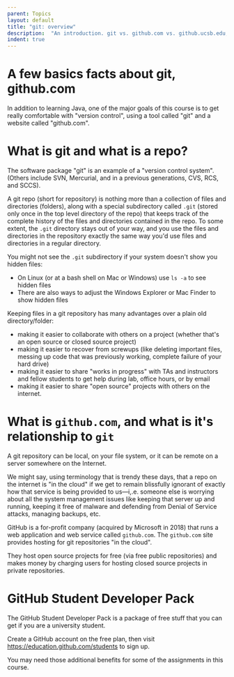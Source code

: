 ```yaml
---
parent: Topics
layout: default
title: "git: overview"
description:  "An introduction. git vs. github.com vs. github.ucsb.edu, repos, etc."
indent: true
---
```


# A few basics facts about git, github.com

In addition to learning Java, one of the major goals of this course is to get really comfortable 
with "version control", using a tool called "git" and a website called "github.com". 



# What is git and what is a repo?

The software package "git" is an example of a "version control system". (Others include SVN, Mercurial, and in a previous generations, CVS, RCS, and SCCS).

A git repo (short for repository) is nothing more than a collection of files and directories (folders), along with a special subdirectory called `.git` (stored only once in the top level directory of the repo) that keeps track of the complete history of the files and directories contained in the repo. To some extent, the `.git` directory stays out of your way, and you use the files and directories in the repository exactly the same way you'd use files and directories in a regular directory.

You might not see the `.git` subdirectory if your system doesn't show you hidden files:
* On Linux (or at a bash shell on Mac or Windows) use `ls -a` to see hidden files
* There are also ways to adjust the Windows Explorer or Mac Finder to show hidden files

Keeping files in a git repository has many advantages over a plain old directory/folder:

-   making it easier to collaborate with others on a project (whether that's an open source or closed source project)
-   making it easier to recover from screwups (like deleting important files, messing up code that was previously working, complete failure of your hard drive)
-   making it easier to share "works in progress" with TAs and instructors and fellow students to get help during lab, office hours, or by email
-   making it easier to share "open source" projects with others on the internet.

# What is `github.com`, and what is it's relationship to `git`

A git repository can be local, on your file system, or it can be
remote on a server somewhere on the Internet. 

We might say, using
terminology that is trendy these days, that a repo on the internet is
"in the cloud" if we get to remain blissfully ignorant of exactly how
that service is being provided to us&mdash;i,.e. someone else is worrying
about all the system management issues like keeping that server up and
running, keeping it free of malware and defending from Denial of
Service attacks, managing backups, etc.

GitHub is a for-profit company (acquired by Microsoft in 2018)   that runs a web application and
web service
called `github.com`. The `github.com` site provides hosting for git
repositories "in the cloud". 

They host open source
projects for free (via free public repositories) and makes money by
charging users for hosting closed source projects in private
repositories.   

# GitHub Student Developer Pack

The GitHub Student Developer Pack is a package of free stuff that you can get if you are a university student.

Create a GitHub account on the free plan, then visit <https://education.github.com/students> to sign up.

You may need those additional benefits for some of the assignments in this course.

